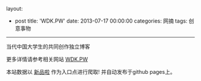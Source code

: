 layout: 
  - post 
title: 'WDK.PW' 
date: 2013-07-17 00:00:00 
categories: 网摘 
tags: 创意事物 
---

当代中国大学生的共同创作独立博客  

更多详情请参考相关网站 [WDK.PW](http://www.wdk.pw/499.html)  

本站数据以 [新品啦](http://xinpinla.com/) 作为入口点进行爬取! 并自动发布于github pages上。  
